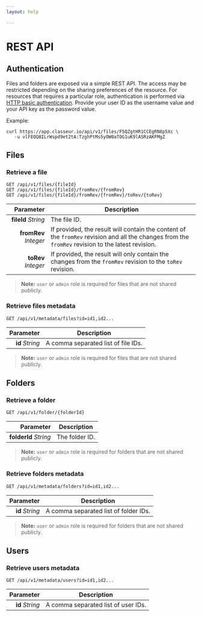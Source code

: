 ```yaml
---
layout: help

---
```


# REST API

## Authentication

Files and folders are exposed via a simple REST API. The access may be restricted depending on the sharing preferences of the resource. For resources that requires a particular role, authentication is performed via [HTTP basic authentication](https://en.wikipedia.org/wiki/Basic_access_authentication). Provide your user ID as the username value and your API key as the password value.

Example:

```
curl https://app.classeur.io/api/v1/files/F5QZgtHR1CCEgRN8p5Xc \
   -u vlFEOQ8ILrWspd9et2tA:TzghPtMs5yOW0aTOG1uK9lASRzAKFMgZ
```


## Files


### Retrieve a file

```
GET /api/v1/files/{fileId}
GET /api/v1/files/{fileId}/fromRev/{fromRev}
GET /api/v1/files/{fileId}/fromRev/{fromRev}/toRev/{toRev}
```

Parameter | Description
--------: | ---
**fileId** *String* | The file ID.
**fromRev** *Integer* | If provided, the result will contain the content of the `fromRev` revision and all the changes from the `fromRev` revision to the latest revision.
**toRev** *Integer* | If provided, the result will only contain the changes from the `fromRev` revision to the `toRev` revision.

> **Note:** `user` or `admin` role is required for files that are not shared publicly.


### Retrieve files metadata

```
GET /api/v1/metadata/files?id=id1,id2...
```

Parameter | Description
--------: | ---
**id** *String* | A comma separated list of file IDs.

> **Note:** `user` or `admin` role is required for files that are not shared publicly.


## Folders


### Retrieve a folder

```
GET /api/v1/folder/{folderId}
```

Parameter | Description
--------: | ---
**folderId** *String* | The folder ID.

> **Note:** `user` or `admin` role is required for folders that are not shared publicly.


### Retrieve folders metadata

```
GET /api/v1/metadata/folders?id=id1,id2...
```

Parameter | Description
--------: | ---
**id** *String* | A comma separated list of folder IDs.

> **Note:** `user` or `admin` role is required for folders that are not shared publicly.


## Users


### Retrieve users metadata

```
GET /api/v1/metadata/users?id=id1,id2...
```

Parameter | Description
--------: | ---
**id** *String* | A comma separated list of user IDs.




